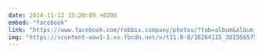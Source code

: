 ```yaml
---
date: 2014-11-12 15:20:09 +0200
embed: "facebook"
link: "https://www.facebook.com/rebbix.company/photos/?tab=album&album_id=381566561968628"
img: "https://scontent-waw1-1.xx.fbcdn.net/v/t31.0-8/10264115_381566575301960_7915274020034634621_o.jpg?oh=72eb5852397ea4517aee555442cd7bbd&oe=59546F55"
---
```

